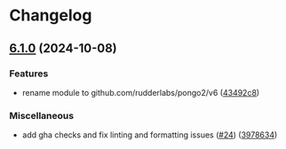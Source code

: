 # Changelog

## [6.1.0](https://github.com/rudderlabs/pongo2/compare/v6.0.18...v6.1.0) (2024-10-08)


### Features

* rename module to github.com/rudderlabs/pongo2/v6 ([43492c8](https://github.com/rudderlabs/pongo2/commit/43492c8a4cbc16c9e4534fd9c4e05e63eb2f2451))


### Miscellaneous

* add gha checks and fix linting and formatting issues ([#24](https://github.com/rudderlabs/pongo2/issues/24)) ([3978634](https://github.com/rudderlabs/pongo2/commit/3978634a3785d83176b65d8485be98e0d84d213c))
